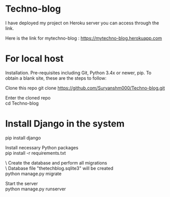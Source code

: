 # Techno-blog

I have deployed my project on Heroku server you can access through the link.

Here is the link for mytechno-blog : https://mytechno-blog.herokuapp.com 

# For local host
Installation. Pre-requisites including Git, Python 3.4x or newer, pip. To obtain a blank site, these are the steps to follow:

Clone this repo
git clone https://github.com/Suryanshm000/Techno-blog.git

Enter the cloned repo\
cd Techno-blog

# Install Django in the system
pip install django

 Install necessary Python packages \
pip install -r requirements.txt

\ Create the database and perform all migrations \
\ Database file "thetechblog.sqlite3" will be created \
python manage.py migrate

Start the server \
python manage.py runserver
